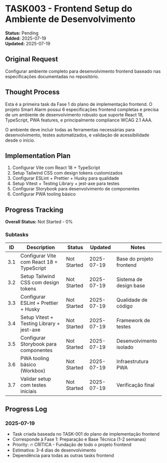 # TASK003 - Frontend Setup do Ambiente de Desenvolvimento

**Status:** Pending  
**Added:** 2025-07-19  
**Updated:** 2025-07-19  

## Original Request
Configurar ambiente completo para desenvolvimento frontend baseado nas especificações documentadas no repositório.

## Thought Process
Esta é a primeira task da Fase 1 do plano de implementação frontend. O projeto Smart Alarm possui 6 especificações frontend completas e precisa de um ambiente de desenvolvimento robusto que suporte React 18, TypeScript, PWA features, e principalmente compliance WCAG 2.1 AAA.

O ambiente deve incluir todas as ferramentas necessárias para desenvolvimento, testes automatizados, e validação de acessibilidade desde o início.

## Implementation Plan
1. Configurar Vite com React 18 + TypeScript
2. Setup Tailwind CSS com design tokens customizados
3. Configurar ESLint + Prettier + Husky para qualidade
4. Setup Vitest + Testing Library + jest-axe para testes
5. Configurar Storybook para desenvolvimento de componentes
6. Configurar PWA tooling básico

## Progress Tracking

**Overall Status:** Not Started - 0%

### Subtasks
| ID | Description | Status | Updated | Notes |
|----|-------------|--------|---------|-------|
| 3.1 | Configurar Vite com React 18 + TypeScript | Not Started | 2025-07-19 | Base do projeto frontend |
| 3.2 | Setup Tailwind CSS com design tokens | Not Started | 2025-07-19 | Sistema de design base |
| 3.3 | Configurar ESLint + Prettier + Husky | Not Started | 2025-07-19 | Qualidade de código |
| 3.4 | Setup Vitest + Testing Library + jest-axe | Not Started | 2025-07-19 | Framework de testes |
| 3.5 | Configurar Storybook para componentes | Not Started | 2025-07-19 | Desenvolvimento isolado |
| 3.6 | PWA tooling básico (Workbox) | Not Started | 2025-07-19 | Infraestrutura PWA |
| 3.7 | Validar setup com testes iniciais | Not Started | 2025-07-19 | Verificação final |

## Progress Log

### 2025-07-19
- Task criada baseada no TASK-001 do plano de implementação frontend
- Corresponde à Fase 1: Preparação e Base Técnica (1-2 semanas)
- Priority: 🔥 CRÍTICA - Fundação de todo o projeto frontend
- Estimativa: 3-4 dias de desenvolvimento
- Dependência para todas as outras tasks frontend
